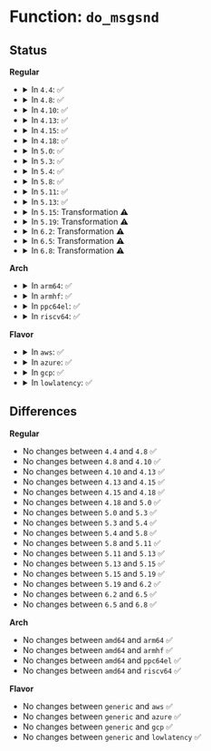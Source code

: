 # Function: <code>do_msgsnd</code>

## Status
<b>Regular</b>
<ul>
<li>
<details>
<summary>In <code>4.4</code>: ✅</summary>

```c
long int do_msgsnd(int msqid, long int mtype, void *mtext, size_t msgsz, int msgflg);
```

**Collision:** Unique Global

**Inline:** No

**Transformation:** False

**Instances:**

```
In ipc/msg.c (ffffffff81326170)
Location: ipc/msg.c:609
Inline: False
Direct callers:
  - ipc/compat.c:compat_SyS_ipc
  - ipc/compat.c:compat_SyS_msgsnd
  - ipc/msg.c:SyS_msgsnd
```
**Symbols:**

```
ffffffff81326170-ffffffff81326546: do_msgsnd (STB_GLOBAL)
```
</details>
</li>
<li>
<details>
<summary>In <code>4.8</code>: ✅</summary>

```c
long int do_msgsnd(int msqid, long int mtype, void *mtext, size_t msgsz, int msgflg);
```

**Collision:** Unique Global

**Inline:** No

**Transformation:** False

**Instances:**

```
In ipc/msg.c (ffffffff8135ad80)
Location: ipc/msg.c:609
Inline: False
Direct callers:
  - ipc/compat.c:compat_SyS_msgsnd
  - ipc/compat.c:compat_SyS_ipc
  - ipc/msg.c:SyS_msgsnd
```
**Symbols:**

```
ffffffff8135ad80-ffffffff8135b19b: do_msgsnd (STB_GLOBAL)
```
</details>
</li>
<li>
<details>
<summary>In <code>4.10</code>: ✅</summary>

```c
long int do_msgsnd(int msqid, long int mtype, void *mtext, size_t msgsz, int msgflg);
```

**Collision:** Unique Global

**Inline:** No

**Transformation:** False

**Instances:**

```
In ipc/msg.c (ffffffff81371380)
Location: ipc/msg.c:630
Inline: False
Direct callers:
  - ipc/compat.c:compat_SyS_msgsnd
  - ipc/compat.c:compat_SyS_ipc
  - ipc/msg.c:SyS_msgsnd
```
**Symbols:**

```
ffffffff81371380-ffffffff813717c0: do_msgsnd (STB_GLOBAL)
```
</details>
</li>
<li>
<details>
<summary>In <code>4.13</code>: ✅</summary>

```c
long int do_msgsnd(int msqid, long int mtype, void *mtext, size_t msgsz, int msgflg);
```

**Collision:** Unique Global

**Inline:** No

**Transformation:** False

**Instances:**

```
In ipc/msg.c (ffffffff81384730)
Location: ipc/msg.c:630
Inline: False
Direct callers:
  - ipc/compat.c:compat_SyS_msgsnd
  - ipc/compat.c:compat_SyS_ipc
  - ipc/msg.c:SyS_msgsnd
```
**Symbols:**

```
ffffffff81384730-ffffffff81384b6b: do_msgsnd (STB_GLOBAL)
```
</details>
</li>
<li>
<details>
<summary>In <code>4.15</code>: ✅</summary>

```c
long int do_msgsnd(int msqid, long int mtype, void *mtext, size_t msgsz, int msgflg);
```

**Collision:** Unique Static

**Inline:** No

**Transformation:** False

**Instances:**

```
In ipc/msg.c (ffffffff813a8a30)
Location: ipc/msg.c:734
Inline: False
Direct callers:
  - ipc/msg.c:compat_SyS_msgsnd
  - ipc/msg.c:SyS_msgsnd
```
**Symbols:**

```
ffffffff813a8a30-ffffffff813a8e93: do_msgsnd (STB_LOCAL)
```
</details>
</li>
<li>
<details>
<summary>In <code>4.18</code>: ✅</summary>

```c
long int do_msgsnd(int msqid, long int mtype, void *mtext, size_t msgsz, int msgflg);
```

**Collision:** Unique Static

**Inline:** No

**Transformation:** False

**Instances:**

```
In ipc/msg.c (ffffffff813d7f50)
Location: ipc/msg.c:781
Inline: False
Direct callers:
  - ipc/msg.c:__x32_compat_sys_msgsnd
  - ipc/msg.c:__ia32_compat_sys_msgsnd
  - ipc/msg.c:__ia32_sys_msgsnd
  - ipc/msg.c:__x64_sys_msgsnd
```
**Symbols:**

```
ffffffff813d7f50-ffffffff813d83c1: do_msgsnd (STB_LOCAL)
```
</details>
</li>
<li>
<details>
<summary>In <code>5.0</code>: ✅</summary>

```c
long int do_msgsnd(int msqid, long int mtype, void *mtext, size_t msgsz, int msgflg);
```

**Collision:** Unique Static

**Inline:** No

**Transformation:** False

**Instances:**

```
In ipc/msg.c (ffffffff813f2bc0)
Location: ipc/msg.c:791
Inline: False
Direct callers:
  - ipc/msg.c:__x32_compat_sys_msgsnd
  - ipc/msg.c:__ia32_compat_sys_msgsnd
  - ipc/msg.c:__ia32_sys_msgsnd
  - ipc/msg.c:__x64_sys_msgsnd
```
**Symbols:**

```
ffffffff813f2bc0-ffffffff813f303a: do_msgsnd (STB_LOCAL)
```
</details>
</li>
<li>
<details>
<summary>In <code>5.3</code>: ✅</summary>

```c
long int do_msgsnd(int msqid, long int mtype, void *mtext, size_t msgsz, int msgflg);
```

**Collision:** Unique Static

**Inline:** No

**Transformation:** False

**Instances:**

```
In ipc/msg.c (ffffffff8141e6f0)
Location: ipc/msg.c:816
Inline: False
Direct callers:
  - ipc/msg.c:__x32_compat_sys_msgsnd
  - ipc/msg.c:__ia32_compat_sys_msgsnd
  - ipc/msg.c:__ia32_sys_msgsnd
  - ipc/msg.c:__x64_sys_msgsnd
```
**Symbols:**

```
ffffffff8141e6f0-ffffffff8141eb9a: do_msgsnd (STB_LOCAL)
```
</details>
</li>
<li>
<details>
<summary>In <code>5.4</code>: ✅</summary>

```c
long int do_msgsnd(int msqid, long int mtype, void *mtext, size_t msgsz, int msgflg);
```

**Collision:** Unique Static

**Inline:** No

**Transformation:** False

**Instances:**

```
In ipc/msg.c (ffffffff81438540)
Location: ipc/msg.c:817
Inline: False
Direct callers:
  - ipc/msg.c:__x32_compat_sys_msgsnd
  - ipc/msg.c:__ia32_compat_sys_msgsnd
  - ipc/msg.c:__ia32_sys_msgsnd
  - ipc/msg.c:__x64_sys_msgsnd
```
**Symbols:**

```
ffffffff81438540-ffffffff814389ea: do_msgsnd (STB_LOCAL)
```
</details>
</li>
<li>
<details>
<summary>In <code>5.8</code>: ✅</summary>

```c
long int do_msgsnd(int msqid, long int mtype, void *mtext, size_t msgsz, int msgflg);
```

**Collision:** Unique Static

**Inline:** No

**Transformation:** False

**Instances:**

```
In ipc/msg.c (ffffffff81488770)
Location: ipc/msg.c:840
Inline: False
Direct callers:
  - ipc/msg.c:__x32_compat_sys_msgsnd
  - ipc/msg.c:__ia32_compat_sys_msgsnd
  - ipc/msg.c:__ia32_sys_msgsnd
  - ipc/msg.c:__x64_sys_msgsnd
```
**Symbols:**

```
ffffffff81488770-ffffffff81488c87: do_msgsnd (STB_LOCAL)
```
</details>
</li>
<li>
<details>
<summary>In <code>5.11</code>: ✅</summary>

```c
long int do_msgsnd(int msqid, long int mtype, void *mtext, size_t msgsz, int msgflg);
```

**Collision:** Unique Static

**Inline:** No

**Transformation:** False

**Instances:**

```
In ipc/msg.c (ffffffff814a5da0)
Location: ipc/msg.c:840
Inline: False
Direct callers:
  - ipc/msg.c:__x32_compat_sys_msgsnd
  - ipc/msg.c:__ia32_compat_sys_msgsnd
  - ipc/msg.c:__ia32_sys_msgsnd
  - ipc/msg.c:__x64_sys_msgsnd
```
**Symbols:**

```
ffffffff814a5da0-ffffffff814a62bd: do_msgsnd (STB_LOCAL)
```
</details>
</li>
<li>
<details>
<summary>In <code>5.13</code>: ✅</summary>

```c
long int do_msgsnd(int msqid, long int mtype, void *mtext, size_t msgsz, int msgflg);
```

**Collision:** Unique Static

**Inline:** No

**Transformation:** False

**Instances:**

```
In ipc/msg.c (ffffffff814abd70)
Location: ipc/msg.c:842
Inline: False
Direct callers:
  - ipc/msg.c:__x32_compat_sys_msgsnd
  - ipc/msg.c:__ia32_compat_sys_msgsnd
  - ipc/msg.c:__ia32_sys_msgsnd
  - ipc/msg.c:__x64_sys_msgsnd
```
**Symbols:**

```
ffffffff814abd70-ffffffff814ac249: do_msgsnd (STB_LOCAL)
```
</details>
</li>
<li>
<details>
<summary>In <code>5.15</code>: Transformation ⚠️</summary>

```c
long int do_msgsnd(int msqid, long int mtype, void *mtext, size_t msgsz, int msgflg);
```

**Collision:** Unique Static

**Inline:** No

**Transformation:** True

**Instances:**

```
In ipc/msg.c (0)
Location: ipc/msg.c:842
Inline: False
Direct callers:
  - ipc/msg.c:__x64_compat_sys_msgsnd
  - ipc/msg.c:__ia32_compat_sys_msgsnd
  - ipc/msg.c:__ia32_sys_msgsnd
  - ipc/msg.c:__x64_sys_msgsnd
```
**Symbols:**

```
ffffffff81504240-ffffffff8150472c: do_msgsnd (STB_LOCAL)
ffffffff81cd29a7-ffffffff81cd29dd: do_msgsnd.cold (STB_LOCAL)
```
</details>
</li>
<li>
<details>
<summary>In <code>5.19</code>: Transformation ⚠️</summary>

```c
long int do_msgsnd(int msqid, long int mtype, void *mtext, size_t msgsz, int msgflg);
```

**Collision:** Unique Static

**Inline:** No

**Transformation:** True

**Instances:**

```
In ipc/msg.c (0)
Location: ipc/msg.c:842
Inline: False
Direct callers:
  - ipc/msg.c:__ia32_compat_sys_msgsnd
  - ipc/msg.c:__ia32_sys_msgsnd
  - ipc/msg.c:__x64_sys_msgsnd
```
**Symbols:**

```
ffffffff815960c0-ffffffff815965eb: do_msgsnd (STB_LOCAL)
ffffffff81e85afd-ffffffff81e85b37: do_msgsnd.cold (STB_LOCAL)
```
</details>
</li>
<li>
<details>
<summary>In <code>6.2</code>: Transformation ⚠️</summary>

```c
long int do_msgsnd(int msqid, long int mtype, void *mtext, size_t msgsz, int msgflg);
```

**Collision:** Unique Static

**Inline:** No

**Transformation:** True

**Instances:**

```
In ipc/msg.c (0)
Location: ipc/msg.c:848
Inline: False
Direct callers:
  - ipc/msg.c:__ia32_compat_sys_msgsnd
  - ipc/msg.c:__ia32_sys_msgsnd
  - ipc/msg.c:__x64_sys_msgsnd
```
**Symbols:**

```
ffffffff8163ef60-ffffffff8163f4ad: do_msgsnd (STB_LOCAL)
ffffffff82072d0b-ffffffff82072d35: do_msgsnd.cold (STB_LOCAL)
```
</details>
</li>
<li>
<details>
<summary>In <code>6.5</code>: Transformation ⚠️</summary>

```c
long int do_msgsnd(int msqid, long int mtype, void *mtext, size_t msgsz, int msgflg);
```

**Collision:** Unique Static

**Inline:** No

**Transformation:** True

**Instances:**

```
In ipc/msg.c (0)
Location: ipc/msg.c:848
Inline: False
Direct callers:
  - ipc/msg.c:__ia32_compat_sys_msgsnd
  - ipc/msg.c:__ia32_sys_msgsnd
  - ipc/msg.c:__x64_sys_msgsnd
```
**Symbols:**

```
ffffffff81677490-ffffffff816779dd: do_msgsnd (STB_LOCAL)
ffffffff820f2962-ffffffff820f298c: do_msgsnd.cold (STB_LOCAL)
```
</details>
</li>
<li>
<details>
<summary>In <code>6.8</code>: Transformation ⚠️</summary>

```c
long int do_msgsnd(int msqid, long int mtype, void *mtext, size_t msgsz, int msgflg);
```

**Collision:** Unique Static

**Inline:** No

**Transformation:** True

**Instances:**

```
In ipc/msg.c (0)
Location: ipc/msg.c:848
Inline: False
Direct callers:
  - ipc/msg.c:__ia32_compat_sys_msgsnd
  - ipc/msg.c:__ia32_sys_msgsnd
  - ipc/msg.c:__x64_sys_msgsnd
```
**Symbols:**

```
ffffffff816b3850-ffffffff816b3d9d: do_msgsnd (STB_LOCAL)
ffffffff821cfc12-ffffffff821cfc3c: do_msgsnd.cold (STB_LOCAL)
```
</details>
</li>
</ul>
<b>Arch</b>
<ul>
<li>
<details>
<summary>In <code>arm64</code>: ✅</summary>

```c
long int do_msgsnd(int msqid, long int mtype, void *mtext, size_t msgsz, int msgflg);
```

**Collision:** Unique Static

**Inline:** No

**Transformation:** False

**Instances:**

```
In ipc/msg.c (ffff80001051f1f0)
Location: ipc/msg.c:817
Inline: False
Direct callers:
  - ipc/msg.c:compat_ksys_msgsnd
  - ipc/msg.c:ksys_msgsnd
```
**Symbols:**

```
ffff80001051f1f0-ffff80001051f668: do_msgsnd (STB_LOCAL)
```
</details>
</li>
<li>
<details>
<summary>In <code>armhf</code>: ✅</summary>

```c
long int do_msgsnd(int msqid, long int mtype, void *mtext, size_t msgsz, int msgflg);
```

**Collision:** Unique Static

**Inline:** No

**Transformation:** False

**Instances:**

```
In ipc/msg.c (c06db7c4)
Location: ipc/msg.c:817
Inline: False
Direct callers:
  - ipc/msg.c:ksys_msgsnd
```
**Symbols:**

```
c06db7c4-c06dbc30: do_msgsnd (STB_LOCAL)
```
</details>
</li>
<li>
<details>
<summary>In <code>ppc64el</code>: ✅</summary>

```c
long int do_msgsnd(int msqid, long int mtype, void *mtext, size_t msgsz, int msgflg);
```

**Collision:** Unique Static

**Inline:** No

**Transformation:** False

**Instances:**

```
In ipc/msg.c (c000000000668ae0)
Location: ipc/msg.c:817
Inline: False
Direct callers:
  - ipc/msg.c:compat_ksys_msgsnd
  - ipc/msg.c:ksys_msgsnd
```
**Symbols:**

```
c000000000668ae0-c0000000006690a8: do_msgsnd (STB_LOCAL)
```
</details>
</li>
<li>
<details>
<summary>In <code>riscv64</code>: ✅</summary>

```c
long int do_msgsnd(int msqid, long int mtype, void *mtext, size_t msgsz, int msgflg);
```

**Collision:** Unique Static

**Inline:** No

**Transformation:** False

**Instances:**

```
In ipc/msg.c (ffffffe00038607e)
Location: ipc/msg.c:817
Inline: False
Direct callers:
  - ipc/msg.c:ksys_msgsnd
```
**Symbols:**

```
ffffffe00038607e-ffffffe00038640c: do_msgsnd (STB_LOCAL)
```
</details>
</li>
</ul>
<b>Flavor</b>
<ul>
<li>
<details>
<summary>In <code>aws</code>: ✅</summary>

```c
long int do_msgsnd(int msqid, long int mtype, void *mtext, size_t msgsz, int msgflg);
```

**Collision:** Unique Static

**Inline:** No

**Transformation:** False

**Instances:**

```
In ipc/msg.c (ffffffff81430b20)
Location: ipc/msg.c:817
Inline: False
Direct callers:
  - ipc/msg.c:__x32_compat_sys_msgsnd
  - ipc/msg.c:__ia32_compat_sys_msgsnd
  - ipc/msg.c:__ia32_sys_msgsnd
  - ipc/msg.c:__x64_sys_msgsnd
```
**Symbols:**

```
ffffffff81430b20-ffffffff81430fca: do_msgsnd (STB_LOCAL)
```
</details>
</li>
<li>
<details>
<summary>In <code>azure</code>: ✅</summary>

```c
long int do_msgsnd(int msqid, long int mtype, void *mtext, size_t msgsz, int msgflg);
```

**Collision:** Unique Static

**Inline:** No

**Transformation:** False

**Instances:**

```
In ipc/msg.c (ffffffff814215a0)
Location: ipc/msg.c:817
Inline: False
Direct callers:
  - ipc/msg.c:__x32_compat_sys_msgsnd
  - ipc/msg.c:__ia32_compat_sys_msgsnd
  - ipc/msg.c:__ia32_sys_msgsnd
  - ipc/msg.c:__x64_sys_msgsnd
```
**Symbols:**

```
ffffffff814215a0-ffffffff81421a4a: do_msgsnd (STB_LOCAL)
```
</details>
</li>
<li>
<details>
<summary>In <code>gcp</code>: ✅</summary>

```c
long int do_msgsnd(int msqid, long int mtype, void *mtext, size_t msgsz, int msgflg);
```

**Collision:** Unique Static

**Inline:** No

**Transformation:** False

**Instances:**

```
In ipc/msg.c (ffffffff8142ccc0)
Location: ipc/msg.c:817
Inline: False
Direct callers:
  - ipc/msg.c:__x32_compat_sys_msgsnd
  - ipc/msg.c:__ia32_compat_sys_msgsnd
  - ipc/msg.c:__ia32_sys_msgsnd
  - ipc/msg.c:__x64_sys_msgsnd
```
**Symbols:**

```
ffffffff8142ccc0-ffffffff8142d16a: do_msgsnd (STB_LOCAL)
```
</details>
</li>
<li>
<details>
<summary>In <code>lowlatency</code>: ✅</summary>

```c
long int do_msgsnd(int msqid, long int mtype, void *mtext, size_t msgsz, int msgflg);
```

**Collision:** Unique Static

**Inline:** No

**Transformation:** False

**Instances:**

```
In ipc/msg.c (ffffffff81444b50)
Location: ipc/msg.c:817
Inline: False
Direct callers:
  - ipc/msg.c:__x32_compat_sys_msgsnd
  - ipc/msg.c:__ia32_compat_sys_msgsnd
  - ipc/msg.c:__ia32_sys_msgsnd
  - ipc/msg.c:__x64_sys_msgsnd
```
**Symbols:**

```
ffffffff81444b50-ffffffff81445018: do_msgsnd (STB_LOCAL)
```
</details>
</li>
</ul>

## Differences
<b>Regular</b>
<ul>
<li>
No changes between <code>4.4</code> and <code>4.8</code> ✅
</li>
<li>
No changes between <code>4.8</code> and <code>4.10</code> ✅
</li>
<li>
No changes between <code>4.10</code> and <code>4.13</code> ✅
</li>
<li>
No changes between <code>4.13</code> and <code>4.15</code> ✅
</li>
<li>
No changes between <code>4.15</code> and <code>4.18</code> ✅
</li>
<li>
No changes between <code>4.18</code> and <code>5.0</code> ✅
</li>
<li>
No changes between <code>5.0</code> and <code>5.3</code> ✅
</li>
<li>
No changes between <code>5.3</code> and <code>5.4</code> ✅
</li>
<li>
No changes between <code>5.4</code> and <code>5.8</code> ✅
</li>
<li>
No changes between <code>5.8</code> and <code>5.11</code> ✅
</li>
<li>
No changes between <code>5.11</code> and <code>5.13</code> ✅
</li>
<li>
No changes between <code>5.13</code> and <code>5.15</code> ✅
</li>
<li>
No changes between <code>5.15</code> and <code>5.19</code> ✅
</li>
<li>
No changes between <code>5.19</code> and <code>6.2</code> ✅
</li>
<li>
No changes between <code>6.2</code> and <code>6.5</code> ✅
</li>
<li>
No changes between <code>6.5</code> and <code>6.8</code> ✅
</li>
</ul>
<b>Arch</b>
<ul>
<li>
No changes between <code>amd64</code> and <code>arm64</code> ✅
</li>
<li>
No changes between <code>amd64</code> and <code>armhf</code> ✅
</li>
<li>
No changes between <code>amd64</code> and <code>ppc64el</code> ✅
</li>
<li>
No changes between <code>amd64</code> and <code>riscv64</code> ✅
</li>
</ul>
<b>Flavor</b>
<ul>
<li>
No changes between <code>generic</code> and <code>aws</code> ✅
</li>
<li>
No changes between <code>generic</code> and <code>azure</code> ✅
</li>
<li>
No changes between <code>generic</code> and <code>gcp</code> ✅
</li>
<li>
No changes between <code>generic</code> and <code>lowlatency</code> ✅
</li>
</ul>
